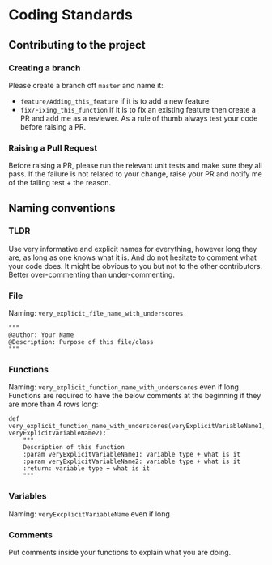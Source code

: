 # Coding Standards

## Contributing to the project

### Creating a branch
Please create a branch off `master` and name it:
 - `feature/Adding_this_feature` if it is to add a new feature
 - `fix/Fixing_this_function` if it is to fix an existing feature
 then create a PR and add me as a reviewer.
 As a rule of thumb always test your code before raising a PR.
 
### Raising a Pull Request
Before raising a PR, please run the relevant unit tests and make sure they all pass.
If the failure is not related to your change, raise your PR and notify me of the failing test + the reason.

## Naming conventions

### TLDR
Use very informative and explicit names for everything, however long they are, as long as one knows what it is.
And do not hesitate to comment what your code does. It might be obvious to you but not to the other contributors.
Better over-commenting than under-commenting.

### File
Naming: `very_explicit_file_name_with_underscores`
```
"""
@author: Your Name
@Description: Purpose of this file/class
"""
```

### Functions
Naming: `very_explicit_function_name_with_underscores` even if long
Functions are required to have the below comments at the beginning if they are more than 4 rows long:
```
def very_explicit_function_name_with_underscores(veryExplicitVariableName1, veryExplicitVariableName2):
    """
    Description of this function
    :param veryExplicitVariableName1: variable type + what is it
    :param veryExplicitVariableName2: variable type + what is it
    :return: variable type + what is it
    """
```

### Variables
Naming: `veryExcplicitVariableName` even if long

### Comments
Put comments inside your functions to explain what you are doing.
